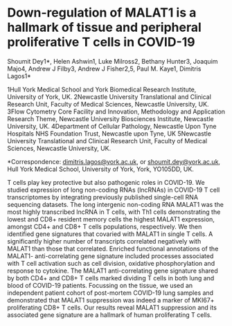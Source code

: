 # Down-regulation of MALAT1 is a hallmark of tissue and peripheral proliferative T cells in COVID-19
Shoumit Dey1*, Helen Ashwin1, Luke Milross2, Bethany Hunter3, Joaquim Majo4, Andrew J Filby3, Andrew J Fisher2,5, Paul M. Kaye1, Dimitris Lagos1*  


1Hull York Medical School and York Biomedical Research Institute, University of York, UK.
2Newcastle University Translational and Clinical Research Unit, Faculty of Medical Sciences, Newcastle University, UK.
3Flow Cytometry Core Facility and Innovation, Methodology and Application Research Theme, Newcastle University Biosciences Institute, Newcastle University, UK.
4Department of Cellular Pathology, Newcastle Upon Tyne Hospitals NHS Foundation Trust, Newcastle upon Tyne, UK 
5Newcastle University Translational and Clinical Research Unit, Faculty of Medical Sciences, Newcastle University, UK.


*Correspondence: dimitris.lagos@york.ac.uk, or shoumit.dey@york.ac.uk, Hull York Medical School, University of York, York, YO105DD, UK.


T cells play key protective but also pathogenic roles in COVID-19. We studied expression of long non-coding RNAs (lncRNAs) in COVID-19 T cell transcriptomes by integrating previously published single-cell RNA sequencing datasets. The long intergenic non-coding RNA MALAT1 was the most highly transcribed lncRNA in T cells, with Th1 cells demonstrating the lowest and CD8+ resident memory cells the highest MALAT1 expression, amongst CD4+ and CD8+ T cells populations, respectively. We then identified gene signatures that covaried with MALAT1 in single T cells. A significantly higher number of transcripts correlated negatively with MALAT1 than those that correlated. Enriched functional annotations of the MALAT1- anti-correlating gene signature included processes associated with T cell activation such as cell division, oxidative phosphorylation and response to cytokine. The MALAT1 anti-correlating gene signature shared by both CD4+ and CD8+ T cells marked dividing T cells in both lung and blood of COVID-19 patients. Focussing on the tissue, we used an independent patient cohort of post-mortem COVID-19 lung samples and demonstrated that MALAT1 suppression was indeed a marker of MKI67+ proliferating CD8+ T cells. Our results reveal MALAT1 suppression and its associated gene signature are a hallmark of human proliferating T cells.

